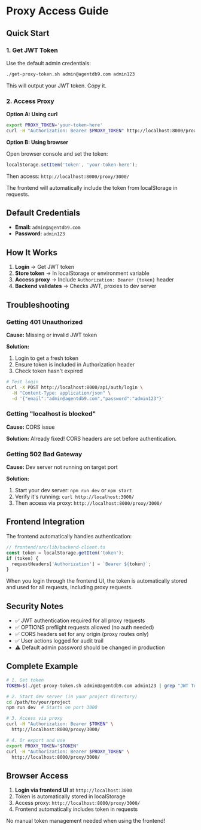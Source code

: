 # Proxy Access Guide

## Quick Start

### 1. Get JWT Token

Use the default admin credentials:

```bash
./get-proxy-token.sh admin@agentdb9.com admin123
```

This will output your JWT token. Copy it.

### 2. Access Proxy

**Option A: Using curl**
```bash
export PROXY_TOKEN='your-token-here'
curl -H "Authorization: Bearer $PROXY_TOKEN" http://localhost:8000/proxy/3000/
```

**Option B: Using browser**

Open browser console and set the token:
```javascript
localStorage.setItem('token', 'your-token-here');
```

Then access: `http://localhost:8000/proxy/3000/`

The frontend will automatically include the token from localStorage in requests.

## Default Credentials

- **Email:** `admin@agentdb9.com`
- **Password:** `admin123`

## How It Works

1. **Login** → Get JWT token
2. **Store token** → In localStorage or environment variable
3. **Access proxy** → Include `Authorization: Bearer {token}` header
4. **Backend validates** → Checks JWT, proxies to dev server

## Troubleshooting

### Getting 401 Unauthorized

**Cause:** Missing or invalid JWT token

**Solution:**
1. Login to get a fresh token
2. Ensure token is included in Authorization header
3. Check token hasn't expired

```bash
# Test login
curl -X POST http://localhost:8000/api/auth/login \
  -H "Content-Type: application/json" \
  -d '{"email":"admin@agentdb9.com","password":"admin123"}'
```

### Getting "localhost is blocked"

**Cause:** CORS issue

**Solution:** Already fixed! CORS headers are set before authentication.

### Getting 502 Bad Gateway

**Cause:** Dev server not running on target port

**Solution:**
1. Start your dev server: `npm run dev` or `npm start`
2. Verify it's running: `curl http://localhost:3000/`
3. Then access via proxy: `http://localhost:8000/proxy/3000/`

## Frontend Integration

The frontend automatically handles authentication:

```typescript
// frontend/src/lib/backend-client.ts
const token = localStorage.getItem('token');
if (token) {
  requestHeaders['Authorization'] = `Bearer ${token}`;
}
```

When you login through the frontend UI, the token is automatically stored and used for all requests, including proxy requests.

## Security Notes

- ✅ JWT authentication required for all proxy requests
- ✅ OPTIONS preflight requests allowed (no auth needed)
- ✅ CORS headers set for any origin (proxy routes only)
- ✅ User actions logged for audit trail
- ⚠️  Default admin password should be changed in production

## Complete Example

```bash
# 1. Get token
TOKEN=$(./get-proxy-token.sh admin@agentdb9.com admin123 | grep "JWT Token:" -A1 | tail -1)

# 2. Start dev server (in your project directory)
cd /path/to/your/project
npm run dev  # Starts on port 3000

# 3. Access via proxy
curl -H "Authorization: Bearer $TOKEN" \
  http://localhost:8000/proxy/3000/

# 4. Or export and use
export PROXY_TOKEN="$TOKEN"
curl -H "Authorization: Bearer $PROXY_TOKEN" \
  http://localhost:8000/proxy/3000/
```

## Browser Access

1. **Login via frontend UI** at `http://localhost:3000`
2. Token is automatically stored in localStorage
3. Access proxy: `http://localhost:8000/proxy/3000/`
4. Frontend automatically includes token in requests

No manual token management needed when using the frontend!
